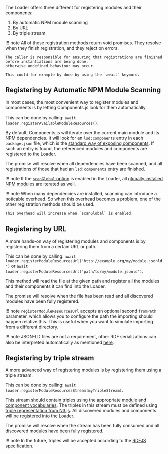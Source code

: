 The Loader offers three different for registering modules and their components:

1. By automatic NPM module scanning
2. By URL
3. By triple stream

!!! note
    All of these registration methods return void promises.
    They resolve when they finish registration,
    and they reject on errors.
    
    The caller is responsible for ensuring that registrations are finished before instantiations are being done,
    otherwise undefined behaviour may occur.
    
    This could for example by done by using the `await` keyword.

## Registering by Automatic NPM Module Scanning

In most cases, the most convenient way to register modules and components
is by letting Components.js look for them automatically.

This can be done by calling: `await loader.registerAvailableModuleResources()`.

By default, Components.js will iterate over the current main module and its NPM dependencies.
It will look for an `lsd:components` entry in each `package.json` file, which is the [standard way of exposing components](../basics/exposing_components/).
If such an entry is found, the referenced modules and components are registered to the Loader.

The promise will resolve when all dependencies have been scanned,
and all registrations of those that had an `lsd:components` entry are finished.

!!! note
    If the [`scanGlobal` option](./loader/#loader-options) is enabled in the Loader,
    all [globally installed NPM modules](https://docs.npmjs.com/getting-started/installing-npm-packages-globally) are iterated as well.

!!! note
    When many dependencies are installed, scanning can introduce a noticable overhead.
    So when this overhead becomes a problem, one of the other registration methods should be used.

    This overhead will increase when `scanGlobal` is enabled.

## Registering by URL

A more hands-on way of registering modules and components is by registering them from a certain URL or path.

This can be done by calling: `await loader.registerModuleResourcesUrl('http://example.org/my/module.jsonld')`
or `await loader.registerModuleResourcesUrl('path/to/my/module.jsonld')`.

This method will read the file at the given path and register all the modules and their components it can find into the Loader.

The promise will resolve when the file has been read and all discovered modules have been fully registered.

!!! note
    `registerModuleResourcesUrl` accepts an optional second `fromPath` parameter,
    which allows you to configure the path the importing should happen relative this.
    This is useful when you want to simulate importing from a different directory.

!!! note
    JSON-LD files are not a requirement, other RDF serializations can also be interpreted automatically as mentioned [here](../getting_started/basics/config_serializations).

## Registering by triple stream

A more advanced way of registering modules is by registering them using a triple stream.

This can be done by calling: `await loader.registerModuleResourcesStream(myTripleStream)`.

This stream should contain triples using the appropriate [module and component vocabularies](../configuration/components/general/).
The triples in this stream must be defined using [triple representation from N3.js](https://www.npmjs.com/package/n3#triple-representation).
All discovered modules and components will be registered into the Loader.

The promise will resolve when the stream has been fully consumed and all discovered modules have been fully registered.

!!! note
    In the future, triples will be accepted according to the [RDFJS specification](https://github.com/rdfjs/representation-task-force/blob/master/interface-spec.md#triple).